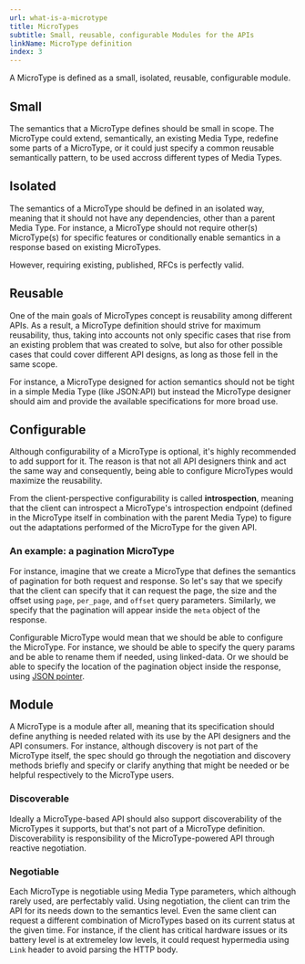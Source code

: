 ```yaml
---
url: what-is-a-microtype
title: MicroTypes
subtitle: Small, reusable, configurable Modules for the APIs
linkName: MicroType definition
index: 3
---
```


A MicroType is defined as a small, isolated, reusable, configurable module.

## Small
The semantics that a MicroType defines should be small in scope.
The MicroType could extend, semantically, an existing Media Type, redefine some parts
of a MicroType, or it could
just specify a common reusable semantically pattern, to be used accross different
types of Media Types.

## Isolated
The semantics of a MicroType should be defined in an isolated way, meaning that
it should not have any dependencies, other than a parent Media Type.
For instance, a MicroType should not require other(s) MicroType(s) for specific
features or conditionally enable semantics in a response based on existing
MicroTypes.

However, requiring existing, published, RFCs is perfectly valid.

## Reusable
One of the main goals of MicroTypes concept is reusability among different APIs.
As a result, a MicroType definition should strive for maximum reusability, thus,
taking into accounts not only specific cases that rise from an existing problem
that was created to solve, but also for other possible cases that could cover
different API designs, as long as those fell in the same scope.

For instance, a MicroType designed for action semantics should not be tight in
a simple Media Type (like JSON:API) but instead the MicroType designer should
aim and provide the available specifications for more broad use.

## Configurable
Although configurability of a MicroType is optional, it's highly recommended to
add support for it.
The reason is that not all API designers think and act the same way and consequently,
being able to configure MicroTypes would maximize the reusability.

From the client-perspective configurability is called **introspection**, meaning that
the client can introspect a MicroType's introspection endpoint (defined in the MicroType
itself in combination with the parent Media Type) to figure out the
adaptations performed of the MicroType for the given API.

### An example: a pagination MicroType
For instance, imagine that we create a MicroType that defines the semantics of
pagination for both request and response. So let's say that we specify that
the client can specify that it can request the page, the size and the offset
using `page`, `per_page`, and `offset` query parameters.
Similarly, we specify that the pagination will appear inside the `meta` object
of the response.

Configurable MicroType would mean that we should be able to configure the MicroType.
For instance, we should be able to specify the query params and be able to rename
them if needed, using linked-data.
Or we should be able to specify the location of the pagination object inside the
response, using [JSON pointer](https://tools.ietf.org/html/rfc6901).

## Module
A MicroType is a module after all, meaning that its specification should define
anything is needed related with its use by the API designers and the API consumers.
For instance, although discovery is not part of the MicroType itself, the spec
should go through the negotiation and discovery methods briefly and specify or
clarify anything that might be needed or be helpful respectively to the MicroType users.

### Discoverable
Ideally a MicroType-based API should also support discoverability of the MicroTypes it
supports, but that's not part of a MicroType definition.
Discoverability is responsibility of the MicroType-powered API through reactive negotiation.

### Negotiable
Each MicroType is negotiable using Media Type parameters, which although rarely used,
are perfectably valid.
Using negotiation, the client can trim the API for its needs down to the semantics level.
Even the same client can request a different combination of MicroTypes based on its
current status at the given time. For instance, if the client has critical hardware issues
or its battery level is at extremeley low levels, it could request hypermedia using
`Link` header to avoid parsing the HTTP body.
